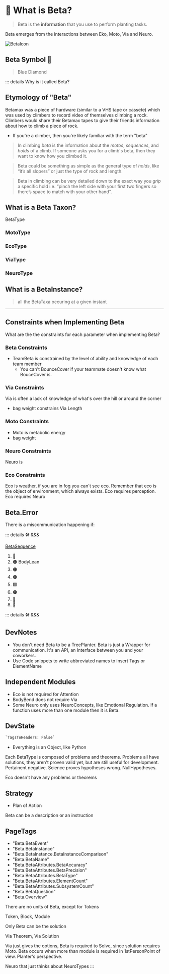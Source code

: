 # 🔷 <beta>What is Beta?</beta>

> Beta is the **information** that you use to perform planting tasks.

<beta>Beta</beta> emerges from the interactions between <eko>Eko</eko>, <moto>Moto</moto>, <via>Via</via> and <neuro>Neuro</neuro>.

![<beta>Beta</beta>Icon](/Beta/Beta_Icon.png)

## <beta>Beta Symbol</beta> 🔷

> Blue Diamond

::: details Why is it called <beta>Beta</beta>?

## Etymology of "<beta>Beta</beta>"

Betamax was a piece of hardware (similar to a VHS tape or cassete) which was used by climbers to record video of themselves climbing a rock. Climbers would share their Betamax tapes to give their friends information about how to climb a piece of rock.  

- If you're a climber, then you're likely familiar with the term "beta"

> In climbing _beta_ is the information about the _motos_, _sequences_, and _holds_ of a climb. If someone asks you for a climb's beta, then they want to know how you climbed it.

> Beta could be something as simple as the general type of _holds_, like “it’s all slopers” or just the type of rock and length.

> Beta in climbing can be very detailed down to the exact way you _grip_ a specific hold i.e. “pinch the left side with your first two fingers so there’s space to match with your other hand”.

## <beta>What is a Beta Taxon?</beta>

BetaType

### <moto>MotoType</moto>

### <eko>EcoType</eko>

### <via>ViaType</via>

### <neuro>NeuroType</neuro>

## <beta>What is a BetaInstance?</beta>

> all the BetaTaxa occuring at a given instant

---

## Constraints when Implementing <beta>Beta</beta>

What are the the constraints for each parameter when implementing Beta?

### <beta>Beta Constraints</beta>

- TeamBeta is constrained by the level of ability and knowledge of each team member
    - You can't BounceCover if your teammate doesn't know what BouceCover is.

### <via>Via Constraints</via>

Via is often a lack of knowledge of what's over the hill or around the corner

- bag weight constrains Via Length

### <moto>Moto Constraints</moto>

- Moto is metabolic energy
- bag weight

### <neuro>Neuro Constraints</neuro>

Neuro is

### <eko>Eco Constraints</eko>

Eco is weather, if you are in fog you can't see eco. Remember that eco is the object of environment, which always exists. Eco requires perception. Eco requires Neuro

## Beta.Error

There is a miscommunication happening if:

<!-- =================================================== -->
<!-- =================================================== -->
<!-- =================================================== -->
<!-- =================================================== -->
<!-- =================================================== -->
::: details 🛠 <dev>&&&</dev>

[BetaSequence](https://docs.python.org/3/library/stdtypes.html#sequence-types-list-tuple-range)

1. 🔷
2. 🟠 <moto>BodyLean</moto>
3. 🟠
4. 🟠
5. 🟩
6. 🟠
7. 🔻
8. 💜

<!-- =================================================== -->
<!-- =================================================== -->
<!-- =================================================== -->
<!-- =================================================== -->
<!-- =================================================== -->
::: details 🛠 <dev>&&&</dev>

## DevNotes

- You don't need Beta to be a TreePlanter. Beta is just a Wrapper for communication. It's an API, an Interface between you and your coworkers.
- Use Code snippets to write abbreviated names to insert Tags or ElementName

## Independent Modules

- Eco is not required for Attention
- BodyBend does not require Via
- Some Neuro only uses NeuroConcepts, like Emotional Regulation. If a function uses more than one module then it is Beta.

## DevState

```py
`TagsToHeaders: False`
```

- Everything is an Object, like Python

Each BetaType is composed of problems and theorems. Problems all have solutions, they aren't proven valid yet, but are still useful for development. Pertainent negative. Science proves hypotheses wrong. NullHypotheses.

Eco doesn't have any problems or theorems

## Strategy

- Plan of Action

Beta can be a description or an instruction

<h2>PageTags</h2>

- "Beta.BetaEvent"
- "Beta.BetaInstance"
- "Beta.BetaInstance.BetaInstanceComparison"
- "Beta.BetaName"
- "Beta.BetaAttributes.BetaAccuracy"
- "Beta.BetaAttributes.BetaPrecision"
- "Beta.BetaAttributes.BetaType"
- "Beta.BetaAttributes.ElementCount"
- "Beta.BetaAttributes.SubsystemCount"
- "Beta.BetaQuestion"
- "Beta.Overview"

There are no units of Beta, except for Tokens

Token, Block, Module

Only Beta can be the solution

Via Theorem, Via Solution

Via just gives the options, Beta is required to Solve, since solution requires Moto. Beta occurs when more than module is required in 1stPersonPoint of view. Planter's perspective.

Neuro that just thinks about NeuroTypes
:::

